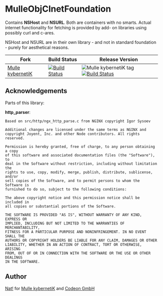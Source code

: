 [comment]: <> (DO NOT EDIT THIS FILE. EDIT THE TEMPLATE "templates/README.md.scion")
# MulleObjCInetFoundation

Contains **NSHost** and **NSURL**. Both are containers with no smarts.
Actual internet functionality for fetching is provided by add-
on libraries using possibly curl and c-ares.

NSHost and NSURL are in their own library - and not in standard foundation -
purely for aesthetical reasons.

Fork      |  Build Status | Release Version
----------|---------------|-----------------------------------
[Mulle kybernetiK](//github.com/mulle-nat/MulleObjCInetFoundation) | [![Build Status](https://travis-ci.org/mulle-nat/MulleObjCInetFoundation.svg?branch=release)](https://travis-ci.org/mulle-nat/MulleObjCInetFoundation) | ![Mulle kybernetiK tag](https://img.shields.io/github/tag/mulle-nat/MulleObjCInetFoundation.svg) [![Build Status](https://travis-ci.org/mulle-nat/MulleObjCInetFoundation.svg?branch=release)](https://travis-ci.org/mulle-nat/MulleObjCInetFoundation)
<!--
[Community](https://github.com/mulle-objc/MulleObjCInetFoundation/tree/release) | [![Build Status](https://travis-ci.org/mulle-objc/MulleObjCInetFoundation.svg)](https://travis-ci.org/mulle-objc/MulleObjCInetFoundation) | ![Community tag](https://img.shields.io/github/tag/mulle-objc/MulleObjCInetFoundation.svg) [![Build Status](https://travis-ci.org/mulle-objc/MulleObjCInetFoundation.svg?branch=release)](https://travis-ci.org/mulle-objc/MulleObjCInetFoundation) -->


## Acknowledgements

Parts of this library:


**http_parser**:

```
Based on src/http/ngx_http_parse.c from NGINX copyright Igor Sysoev

Additional changes are licensed under the same terms as NGINX and
copyright Joyent, Inc. and other Node contributors. All rights reserved.

Permission is hereby granted, free of charge, to any person obtaining a copy
of this software and associated documentation files (the "Software"), to
deal in the Software without restriction, including without limitation the
rights to use, copy, modify, merge, publish, distribute, sublicense, and/or
sell copies of the Software, and to permit persons to whom the Software is
furnished to do so, subject to the following conditions:

The above copyright notice and this permission notice shall be included in
all copies or substantial portions of the Software.

THE SOFTWARE IS PROVIDED "AS IS", WITHOUT WARRANTY OF ANY KIND, EXPRESS OR
IMPLIED, INCLUDING BUT NOT LIMITED TO THE WARRANTIES OF MERCHANTABILITY,
FITNESS FOR A PARTICULAR PURPOSE AND NONINFRINGEMENT. IN NO EVENT SHALL THE
AUTHORS OR COPYRIGHT HOLDERS BE LIABLE FOR ANY CLAIM, DAMAGES OR OTHER
LIABILITY, WHETHER IN AN ACTION OF CONTRACT, TORT OR OTHERWISE, ARISING
FROM, OUT OF OR IN CONNECTION WITH THE SOFTWARE OR THE USE OR OTHER DEALINGS
IN THE SOFTWARE.
```


## Author

[Nat!](//www.mulle-kybernetik.com/weblog) for
[Mulle kybernetiK](//www.mulle-kybernetik.com) and
[Codeon GmbH](//www.codeon.de)
